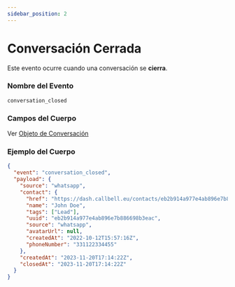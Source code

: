 ```yaml
---
sidebar_position: 2
---
```


# Conversación Cerrada

Este evento ocurre cuando una conversación se **cierra**.

### Nombre del Evento

`conversation_closed`

### Campos del Cuerpo

Ver [Objeto de Conversación](/api/reference/object_types/conversation)

### Ejemplo del Cuerpo

```json title=payload.json
{
  "event": "conversation_closed",
  "payload": {
    "source": "whatsapp",
    "contact": {
      "href": "https://dash.callbell.eu/contacts/eb2b914a977e4ab896e7b886698b3eac",
      "name": "John Doe",
      "tags": ["Lead"],
      "uuid": "eb2b914a977e4ab896e7b886698b3eac",
      "source": "whatsapp",
      "avatarUrl": null,
      "createdAt": "2022-10-12T15:57:16Z",
      "phoneNumber": "331122334455"
    },
    "createdAt": "2023-11-20T17:14:22Z",
    "closedAt": "2023-11-20T17:14:22Z"
  }
}
```